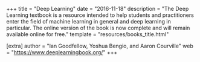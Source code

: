 +++
title = "Deep Learning"
date = "2016-11-18"
description = "The Deep Learning textbook is a resource intended to help students and practitioners enter the field of machine learning in general and deep learning in particular. The online version of the book is now complete and will remain available online for free."
template = "resources/books_title.html"

[extra]
author = "Ian Goodfellow, Yoshua Bengio, and Aaron Courville"
web = "https://www.deeplearningbook.org/"
+++